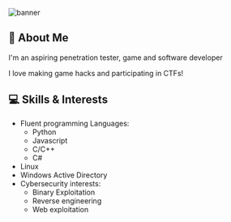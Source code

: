 ![banner](https://github.com/user-attachments/assets/fe771c49-37bb-447e-adfd-bd7e6580940e)

## 🚀 About Me
I'm an aspiring penetration tester, game and software developer

I love making game hacks and participating in CTFs!
## 💻 Skills & Interests
  - Fluent programming Languages:
    - Python
    - Javascript
    - C/C++
    - C#
  - Linux
  - Windows Active Directory
  - Cybersecurity interests:
      - Binary Exploitation
      - Reverse engineering
      - Web exploitation
